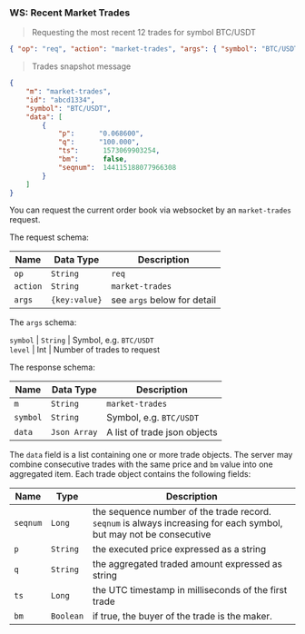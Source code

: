 ### WS: Recent Market Trades 

> Requesting the most recent 12 trades for symbol BTC/USDT

```json
{ "op": "req", "action": "market-trades", "args": { "symbol": "BTC/USDT", "level": 12} }
```

> Trades snapshot message

```json
{
    "m": "market-trades",
    "id": "abcd1334",
    "symbol": "BTC/USDT",
    "data": [
        {
            "p":      "0.068600",
            "q":      "100.000",
            "ts":      1573069903254,
            "bm":      false,
            "seqnum":  144115188077966308
        }
    ]
}
```

You can request the current order book via websocket by an `market-trades` request. 

The request schema:

 Name          | Data Type           | Description                
-------------- | ------------------- | -------------------------- 
 `op`          | `String`            | `req`                      
 `action`      | `String`            | `market-trades`           
`args`         | `{key:value}`       | see `args` below for detail

The `args` schema:

 `symbol` | `String`            | Symbol, e.g. `BTC/USDT`  
 `level`  | Int                 | Number of trades to request

The response schema:

 Name          | Data Type             | Description                   
-------------- | --------------------- | ----------------------------- 
 `m`           | `String`              | `market-trades`
 `symbol`      | `String`              | Symbol, e.g. `BTC/USDT`      
 `data`        | `Json Array`          | A list of trade json objects                              

The `data` field is a list containing one or more trade objects. The server may combine consecutive trades with the same price and `bm` value into one aggregated item. Each trade object contains the following fields:

 Name     | Type       | Description                                                                                    
--------- | ---------- | ---------------------------------------------------------------------------------------------- 
 `seqnum` | `Long`     | the sequence number of the trade record. `seqnum` is always increasing for each symbol, but may not be consecutive 
 `p`      | `String`   | the executed price expressed as a string                                                       
 `q`      | `String`   | the aggregated traded amount expressed as string                                               
 `ts`     | `Long`     | the UTC timestamp in milliseconds of the first trade                                           
 `bm`     | `Boolean`  | if true, the buyer of the trade is the maker.     

